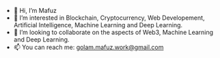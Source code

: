- 👋 Hi, I’m Mafuz
- 👀 I’m interested in Blockchain, Cryptocurrency, Web Developement, Artificial Intelligence, Machine Learning and Deep Learning.
- 💞️ I’m looking to collaborate on the aspects of Web3, Machine Learning and Deep Learning.
- 📫 You can reach me: golam.mafuz.work@gmail.com

<!---
mdgolammafuz/mdgolammafuz is a ✨ special ✨ repository because its `README.md` (this file) appears on your GitHub profile.
You can click the Preview link to take a look at your changes.
--->
